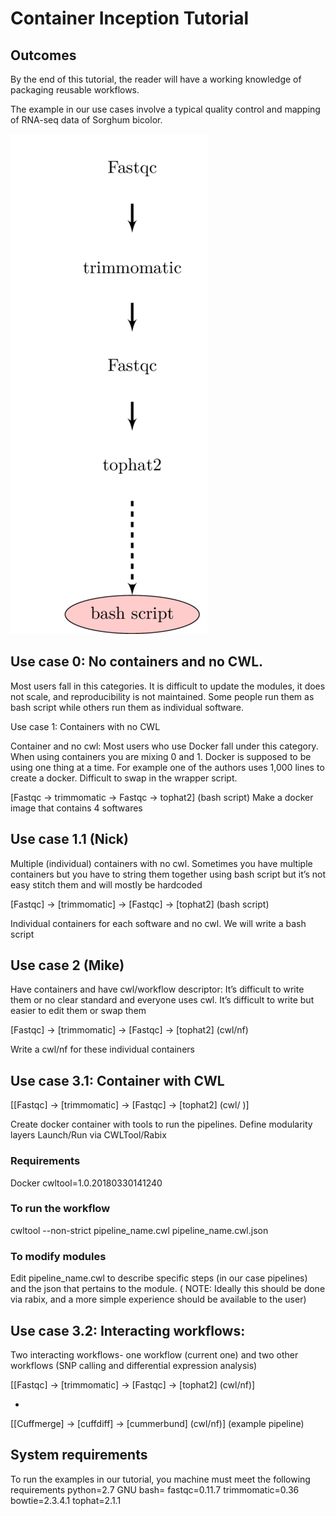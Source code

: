 # **Container Inception Tutorial**

## Outcomes

By the end of this tutorial, the reader will have a working knowledge of packaging reusable workflows. 

The example in our use cases involve a typical quality control and mapping of RNA-seq data of Sorghum bicolor. 


![alt text](generate_flowchart/flowChartImages/useCase0.png)

## Use case 0: No containers and no CWL. 

Most users fall in this categories. 
It is difficult to update the modules, it does not scale, and reproducibility is not maintained. 
Some people run them as bash script while others run them as individual software. 

Use case 1: Containers with no CWL

Container and no cwl: Most users who use Docker fall under this category. When using containers you are mixing 0 and 1. Docker is supposed to be using one thing at a time. For example one of the authors uses 1,000 lines to create a docker. Difficult to swap in the wrapper script.

[Fastqc -> trimmomatic -> Fastqc -> tophat2] (bash script)
Make a docker image that contains 4 softwares

## Use case 1.1 (Nick)


Multiple (individual) containers with no cwl. Sometimes you have multiple containers but you have to string them together using bash script but it’s not easy stitch them and will mostly be hardcoded

[Fastqc] -> [trimmomatic] -> [Fastqc] -> [tophat2]  (bash script)

Individual containers for each software and no cwl. We will write a bash script

## Use case 2 (Mike)


Have containers and have cwl/workflow descriptor: It’s difficult to write them or no clear standard and everyone uses cwl. It’s difficult to write but easier to edit them or swap them 

[Fastqc] -> [trimmomatic] -> [Fastqc] -> [tophat2]  (cwl/nf)

Write a cwl/nf for these individual containers

## Use case 3.1: Container with CWL 

[[Fastqc] -> [trimmomatic] -> [Fastqc] -> [tophat2]  (cwl/ )]

Create docker container with tools to run the pipelines.
Define modularity layers
Launch/Run via CWLTool/Rabix

### Requirements
Docker
cwltool=1.0.20180330141240

### To run the workflow
cwltool --non-strict pipeline_name.cwl pipeline_name.cwl.json

### To modify modules
Edit pipeline_name.cwl to describe specific steps (in our case pipelines) and the json that pertains to the module. ( NOTE: Ideally this should be done via rabix, and a more simple experience should be available to the user)

## Use case 3.2: Interacting workflows:
Two interacting workflows- one workflow (current one) and two other workflows (SNP calling and differential expression analysis)

[[Fastqc] -> [trimmomatic] -> [Fastqc] -> [tophat2]  (cwl/nf)]

+


[[Cuffmerge] -> [cuffdiff] -> [cummerbund] (cwl/nf)] (example pipeline)

## System requirements
To run the examples in our tutorial, you machine must meet the following requirements
python=2.7
GNU bash=
fastqc=0.11.7
trimmomatic=0.36
bowtie=2.3.4.1
tophat=2.1.1